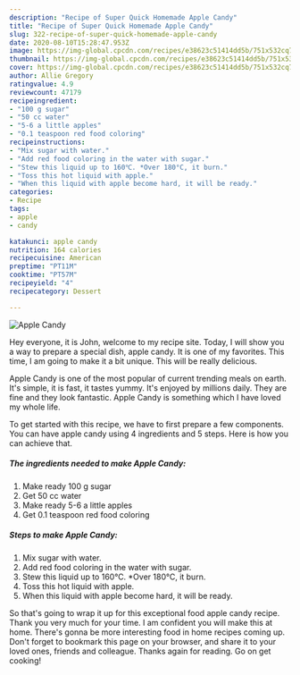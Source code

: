 ```yaml
---
description: "Recipe of Super Quick Homemade Apple Candy"
title: "Recipe of Super Quick Homemade Apple Candy"
slug: 322-recipe-of-super-quick-homemade-apple-candy
date: 2020-08-10T15:28:47.953Z
image: https://img-global.cpcdn.com/recipes/e38623c51414dd5b/751x532cq70/apple-candy-recipe-main-photo.jpg
thumbnail: https://img-global.cpcdn.com/recipes/e38623c51414dd5b/751x532cq70/apple-candy-recipe-main-photo.jpg
cover: https://img-global.cpcdn.com/recipes/e38623c51414dd5b/751x532cq70/apple-candy-recipe-main-photo.jpg
author: Allie Gregory
ratingvalue: 4.9
reviewcount: 47179
recipeingredient:
- "100 g sugar"
- "50 cc water"
- "5-6 a little apples"
- "0.1 teaspoon red food coloring"
recipeinstructions:
- "Mix sugar with water."
- "Add red food coloring in the water with sugar."
- "Stew this liquid up to 160℃. *Over 180°C, it burn."
- "Toss this hot liquid with apple."
- "When this liquid with apple become hard, it will be ready."
categories:
- Recipe
tags:
- apple
- candy

katakunci: apple candy 
nutrition: 164 calories
recipecuisine: American
preptime: "PT11M"
cooktime: "PT57M"
recipeyield: "4"
recipecategory: Dessert

---
```



![Apple Candy](https://img-global.cpcdn.com/recipes/e38623c51414dd5b/751x532cq70/apple-candy-recipe-main-photo.jpg)

Hey everyone, it is John, welcome to my recipe site. Today, I will show you a way to prepare a special dish, apple candy. It is one of my favorites. This time, I am going to make it a bit unique. This will be really delicious.

Apple Candy is one of the most popular of current trending meals on earth. It's simple, it is fast, it tastes yummy. It's enjoyed by millions daily. They are fine and they look fantastic. Apple Candy is something which I have loved my whole life.




To get started with this recipe, we have to first prepare a few components. You can have apple candy using 4 ingredients and 5 steps. Here is how you can achieve that.

<!--inarticleads1-->

##### The ingredients needed to make Apple Candy:

1. Make ready 100 g sugar
1. Get 50 cc water
1. Make ready 5-6 a little apples
1. Get 0.1 teaspoon red food coloring




<!--inarticleads2-->

##### Steps to make Apple Candy:

1. Mix sugar with water.
1. Add red food coloring in the water with sugar.
1. Stew this liquid up to 160℃. *Over 180°C, it burn.
1. Toss this hot liquid with apple.
1. When this liquid with apple become hard, it will be ready.




So that's going to wrap it up for this exceptional food apple candy recipe. Thank you very much for your time. I am confident you will make this at home. There's gonna be more interesting food in home recipes coming up. Don't forget to bookmark this page on your browser, and share it to your loved ones, friends and colleague. Thanks again for reading. Go on get cooking!
